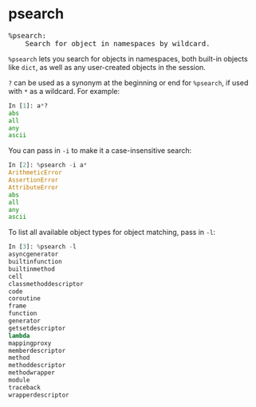 # psearch

<pre class="output">
%psearch:
    Search for object in namespaces by wildcard.
</pre>

`%psearch` lets you search for objects in namespaces, both built-in objects like `dict`, as well as any user-created objects in the session.

`?` can be used as a synonym at the beginning or end for `%psearch`, if used with `*` as a wildcard. For example:

```python
In [1]: a*?
abs
all
any
ascii
```

You can pass in `-i` to make it a case-insensitive search:
```python
In [2]: %psearch -i a*
ArithmeticError
AssertionError
AttributeError
abs
all
any
ascii
```

To list all available object types for object matching, pass in `-l`:

```python
In [3]: %psearch -l
asyncgenerator
builtinfunction
builtinmethod
cell
classmethoddescriptor
code
coroutine
frame
function
generator
getsetdescriptor
lambda
mappingproxy
memberdescriptor
method
methoddescriptor
methodwrapper
module
traceback
wrapperdescriptor
```
